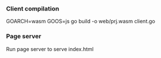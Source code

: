 ### Client compilation
GOARCH=wasm GOOS=js go build -o web/prj.wasm client.go

### Page server
Run page server to serve index.html
